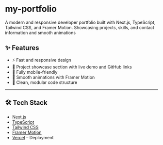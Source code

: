 # my-portfolio
A modern and responsive developer portfolio built with Next.js, TypeScript, Tailwind CSS, and Framer Motion. Showcasing projects, skills, and contact information  and smooth animations

## ✨ Features

- ⚡ Fast and responsive design 
- 🎯 Project showcase section with live demo and GitHub links
- 📱 Fully mobile-friendly
- 🎥 Smooth animations with Framer Motion
- 🧼 Clean, modular code structure

---

## 🛠️ Tech Stack

- [Next.js](https://nextjs.org/)
- [TypeScript](https://www.typescriptlang.org/)
- [Tailwind CSS](https://tailwindcss.com/)
- [Framer Motion](https://www.framer.com/motion/)
- [Vercel](https://vercel.com/) – Deployment

